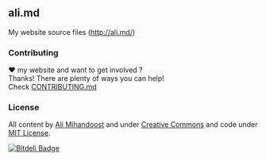 [support]: http://github.com/AliMD/1Tuts/issues "http://ali.md/ask"
[issues]: http://github.com/AliMD/alimd.github.io/issues "Issues · alimd.github.io"
[changelog]: ./CHANGELOG.md "1Reset Change log"
[contribute]: ./CONTRIBUTING.md "How to contribute"

## ali.md
My website source files (http://ali.md/)

### Contributing
**♥** my website and want to get involved ?  
Thanks! There are plenty of ways you can help!  
Check [CONTRIBUTING.md][contribute]

### License
All content by <a xmlns:cc="http://creativecommons.org/ns#" href="http://ali.md/" property="cc:attributionName" rel="cc:attributionURL">Ali Mihandoost</a> and under <a rel="license" href="http://creativecommons.org/licenses/by/3.0/deed.en_US" title="Creative Commons Attribution 3.0 Unported License">Creative Commons</a> and code under <a href="http://alimd.mit-license.org">MIT License</a>.

[![Bitdeli Badge](https://d2weczhvl823v0.cloudfront.net/AliMD/alimd.github.io/trend.png)](https://bitdeli.com/free "Bitdeli Badge")
